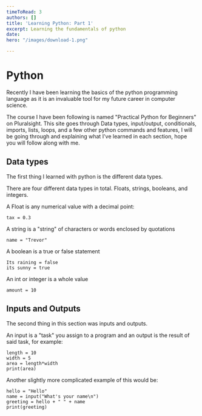 ```yaml
---
timeToRead: 3
authors: []
title: 'Learning Python: Part 1'
excerpt: Learning the fundamentals of python
date: 
hero: "/images/download-1.png"

---
```

# Python

Recently I have been learning the basics of the python programming language as it is an invaluable tool for my future career in computer science.

The course I have been following is named "Practical Python for Beginners" on Pluralsight. This site goes through Data types, input/output, conditionals, imports, lists, loops, and a few other python commands and features, I will be going through and explaining what I've learned in each section, hope you will follow along with me. 

## Data types

The first thing I learned with python is the different data types. 

There are four different data types in total. Floats, strings, booleans, and integers.

A Float is any numerical value with a decimal point:

    tax = 0.3

A string is a "string" of characters or words enclosed by quotations

    name = "Trevor"

A boolean is a true or false statement

    Its raining = false
    its sunny = true

An int or integer is a whole value

    amount = 10

## Inputs and Outputs

The second thing in this section was inputs and outputs. 

An input is a "task" you assign to a program and an output is the result of said task, for example:

    length = 10
    width = 5
    area = length*width
    print(area)

Another slightly more complicated example of this would be: 

    hello = "Hello"
    name = input("What's your name\n")
    greeting = hello + " " + name
    print(greeting)